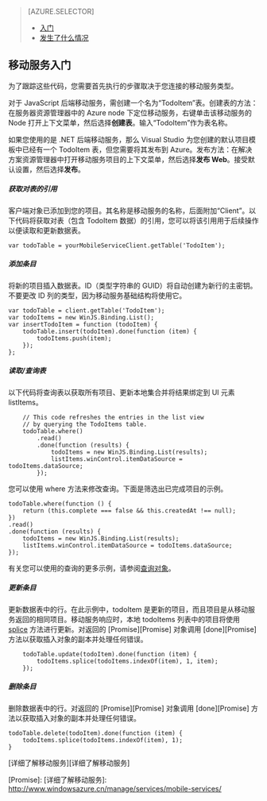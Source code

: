 <properties title="移动服务入门" pageTitle="" metaKeywords="Azure, Getting Started, Mobile Services" description="" services="mobile-services" documentationCenter="" authors="ghogen, kempb" />

<tags 
wacn.date="04/11/2015"
ms.service="mobile-services" ms.workload="web" ms.tgt_pltfrm="na" ms.devlang="na" ms.topic="article" ms.date="02/02/2015" ms.author="ghogen, kempb"></tags>

> [AZURE.SELECTOR]
>
> -   [入门][入门]
> -   [发生了什么情况][发生了什么情况]

## 移动服务入门

为了跟踪这些代码，您需要首先执行的步骤取决于您连接的移动服务类型。

对于 JavaScript 后端移动服务，需创建一个名为“TodoItem”表。创建表的方法：在服务器资源管理器中的 Azure node 下定位移动服务，右键单击该移动服务的 Node 打开上下文菜单，然后选择**创建表**。输入“TodoItem”作为表名称。

如果您使用的是 .NET 后端移动服务，那么 Visual Studio 为您创建的默认项目模板中已经有一个 TodoItem 表，但您需要将其发布到 Azure。发布方法：在解决方案资源管理器中打开移动服务项目的上下文菜单，然后选择**发布 Web**。接受默认设置，然后选择**发布**。

##### 获取对表的引用

客户端对象已添加到您的项目。其名称是移动服务的名称，后面附加“Client”。以下代码将获取对表（包含 TodoItem 数据）的引用，您可以将该引用用于后续操作以便读取和更新数据表。

    var todoTable = yourMobileServiceClient.getTable('TodoItem');

##### 添加条目

将新的项目插入数据表。ID（类型字符串的 GUID）将自动创建为新行的主密钥。不要更改 ID 列的类型，因为移动服务基础结构将使用它。

    var todoTable = client.getTable('TodoItem');
    var todoItems = new WinJS.Binding.List();
    var insertTodoItem = function (todoItem) {
        todoTable.insert(todoItem).done(function (item) {
            todoItems.push(item);
        });
    };

##### 读取/查询表

以下代码将查询表以获取所有项目、更新本地集合并将结果绑定到 UI 元素 listItems。

        // This code refreshes the entries in the list view 
        // by querying the TodoItems table.
        todoTable.where()
            .read()
            .done(function (results) {
                todoItems = new WinJS.Binding.List(results);
                listItems.winControl.itemDataSource = todoItems.dataSource;
            });

您可以使用 where 方法来修改查询。下面是筛选出已完成项目的示例。

    todoTable.where(function () {
        return (this.complete === false && this.createdAt !== null);
    })
    .read()
    .done(function (results) {
        todoItems = new WinJS.Binding.List(results);
        listItems.winControl.itemDataSource = todoItems.dataSource;
    });

有关您可以使用的查询的更多示例，请参阅[查询对象][查询对象]。

##### 更新条目

更新数据表中的行。在此示例中，todoItem 是更新的项目，而且项目是从移动服务返回的相同项目。移动服务响应时，本地 todoItems 列表中的项目将使用 [splice][splice] 方法进行更新。对返回的 [Promise][Promise] 对象调用 [done][Promise] 方法以获取插入对象的副本并处理任何错误。

        todoTable.update(todoItem).done(function (item) {
            todoItems.splice(todoItems.indexOf(item), 1, item);
        });

##### 删除条目

删除数据表中的行。对返回的 [Promise][Promise] 对象调用 [done][Promise] 方法以获取插入对象的副本并处理任何错误。

    todoTable.delete(todoItem).done(function (item) {
        todoItems.splice(todoItems.indexOf(item), 1);
    }

[详细了解移动服务][详细了解移动服务]

  [入门]: /documentation/articles/vs-mobile-services-javascript-getting-started/
  [发生了什么情况]: /documentation/articles/vs-mobile-services-javascript-what-happened/
  [查询对象]: http://msdn.microsoft.com/zh-cn/library/azure/jj613353.aspx
  [splice]: http://msdn.microsoft.com/zh-cn/library/windows/apps/Hh700810.aspx
  [Promise]: 
  [详细了解移动服务]: http://www.windowsazure.cn/manage/services/mobile-services/

